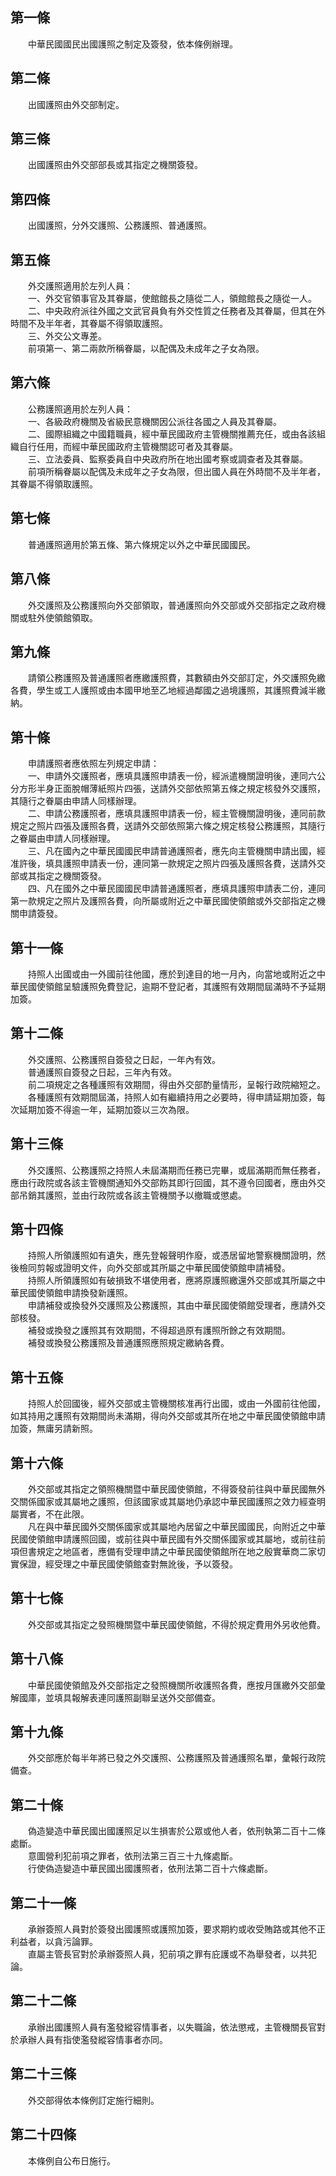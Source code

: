 第一條 
-------
　　中華民國國民出國護照之制定及簽發，依本條例辦理。  


第二條 
-------
　　出國護照由外交部制定。  


第三條 
-------
　　出國護照由外交部部長或其指定之機關簽發。  


第四條 
-------
　　出國護照，分外交護照、公務護照、普通護照。  


第五條 
-------
　　外交護照適用於左列人員：  
　　一、外交官領事官及其眷屬，使館館長之隨從二人，領館館長之隨從一人。  
　　二、中央政府派往外國之文武官員負有外交性質之任務者及其眷屬，但其在外時間不及半年者，其眷屬不得領取護照。  
　　三、外交公文專差。  
　　前項第一、第二兩款所稱眷屬，以配偶及未成年之子女為限。  


第六條 
-------
　　公務護照適用於左列人員：  
　　一、各級政府機關及省級民意機關因公派往各國之人員及其眷屬。  
　　二、國際組織之中國籍職員，經中華民國政府主管機關推薦充任，或由各該組織自行任用，而經中華民國政府主管機關認可者及其眷屬。  
　　三、立法委員、監察委員自中央政府所在地出國考察或調查者及其眷屬。  
　　前項所稱眷屬以配偶及未成年之子女為限，但出國人員在外時間不及半年者，其眷屬不得領取護照。  


第七條 
-------
　　普通護照適用於第五條、第六條規定以外之中華民國國民。  


第八條 
-------
　　外交護照及公務護照向外交部領取，普通護照向外交部或外交部指定之政府機關或駐外使領館領取。  


第九條 
-------
　　請領公務護照及普通護照者應繳護照費，其數額由外交部訂定，外交護照免繳各費，學生或工人護照或由本國甲地至乙地經過鄰國之過境護照，其護照費減半繳納。  


第十條 
-------
　　申請護照者應依照左列規定申請：  
　　一、申請外交護照者，應填具護照申請表一份，經派遣機關證明後，連同六公分方形半身正面脫帽薄紙照片四張，送請外交部依照第五條之規定核發外交護照，其隨行之眷屬由申請人同樣辦理。  
　　二、申請公務護照者，應填具護照申請表一份，經主管機關證明後，連同前款規定之照片四張及護照各費，送請外交部依照第六條之規定核發公務護照，其隨行之眷屬由申請人同樣辦理。  
　　三、凡在國內之中華民國國民申請普通護照者，應先向主管機關申請出國，經准許後，填具護照申請表一份，連同第一款規定之照片四張及護照各費，送請外交部或其指定之機關簽發。  
　　四、凡在國外之中華民國國民申請普通護照者，應填具護照申請表二份，連同第一款規定之照片及護照各費，向所屬或附近之中華民國使領館或外交部指定之機關申請簽發。  


第十一條 
---------
　　持照人出國或由一外國前往他國，應於到達目的地一月內，向當地或附近之中華民國使領館呈驗護照免費登記，逾期不登記者，其護照有效期間屆滿時不予延期加簽。  


第十二條 
---------
　　外交護照、公務護照自簽發之日起，一年內有效。  
　　普通護照自簽發之日起，三年內有效。  
　　前二項規定之各種護照有效期間，得由外交部酌量情形，呈報行政院縮短之。  
　　各種護照有效期間屆滿，持照人如有繼續持用之必要時，得申請延期加簽，每次延期加簽不得逾一年，延期加簽以三次為限。  


第十三條 
---------
　　外交護照、公務護照之持照人未屆滿期而任務已完畢，或屆滿期而無任務者，應由行政院或各該主管機關通知外交部飭其即行回國，其不遵令回國者，應由外交部吊銷其護照，並由行政院或各該主管機關予以撤職或懲處。  


第十四條 
---------
　　持照人所領護照如有遺失，應先登報聲明作廢，或憑居留地警察機關證明，然後檢同剪報或證明文件，向外交部或其所屬之中華民國使領館申請補發。  
　　持照人所領護照如有破損致不堪使用者，應將原護照繳還外交部或其所屬之中華民國使領館申請換發新護照。  
　　申請補發或換發外交護照及公務護照，其由中華民國使領館受理者，應請外交部核發。  
　　補發或換發之護照其有效期間，不得超過原有護照所餘之有效期間。  
　　補發或換發公務護照及普通護照應照規定繳納各費。  


第十五條 
---------
　　持照人於回國後，經外交部或主管機關核准再行出國，或由一外國前往他國，如其持用之護照有效期間尚未滿期，得向外交部或其所在地之中華民國使領館申請加簽，無庸另請新照。  


第十六條 
---------
　　外交部或其指定之領照機關暨中華民國使領館，不得簽發前往與中華民國無外交關係國家或其屬地之護照，但該國家或其屬地仍承認中華民國護照之效力經查明屬實者，不在此限。  
　　凡在與中華民國外交關係國家或其屬地內居留之中華民國國民，向附近之中華民國使領館申請護照回國，或前往與中華民國有外交關係國家或其屬地，或前往前項但書規定之地區者，應備有受理申請之中華民國使領館所在地之殷實華商二家切實保證，經受理之中華民國使領館查對無訛後，予以簽發。  


第十七條 
---------
　　外交部或其指定之發照機關暨中華民國使領館，不得於規定費用外另收他費。  


第十八條 
---------
　　中華民國使領館及外交部指定之發照機關所收護照各費，應按月匯繳外交部彙解國庫，並填具報解表連同護照副聯呈送外交部備查。  


第十九條 
---------
　　外交部應於每半年將已發之外交護照、公務護照及普通護照名單，彙報行政院備查。  


第二十條 
---------
　　偽造變造中華民國出國護照足以生損害於公眾或他人者，依刑執第二百十二條處斷。  
　　意圖營利犯前項之罪者，依刑法第三百三十九條處斷。  
　　行使偽造變造中華民國出國護照者，依刑法第二百十六條處斷。  


第二十一條 
-----------
　　承辦簽照人員對於簽發出國護照或護照加簽，要求期約或收受賄路或其他不正利益者，以貪污論罪。  
　　直屬主管長官對於承辦簽照人員，犯前項之罪有庇護或不為舉發者，以共犯論。  


第二十二條 
-----------
　　承辦出國護照人員有濫發縱容情事者，以失職論，依法懲戒，主管機關長官對於承辦人員有指使濫發縱容情事者亦同。  


第二十三條 
-----------
　　外交部得依本條例訂定施行細則。  


第二十四條 
-----------
　　本條例自公布日施行。